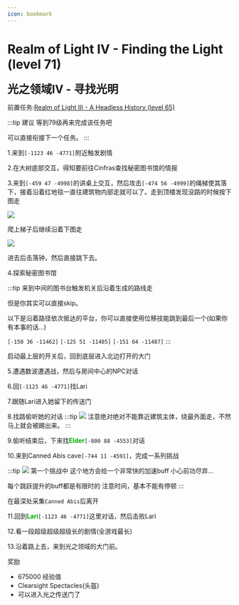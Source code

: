 ```yaml
---
icon: bookmark
---
```



# Realm of Light IV - Finding the Light (level 71)
<span style="font-size: 25px;">**光之领域IV - 寻找光明**</span>

前置任务:[Realm of Light III - A Headless History (level 65)](/quests/lvl61-70/level%2065%20-%20Realm%20of%20Light%20III%20-%20A%20Headless%20History.html)

:::tip 建议
等到79级再来完成该任务吧

可以直接衔接下一个任务。
:::

1.来到`[-1123 46 -4771]`附近触发剧情

2.在大树底部交互，得知要前往Cinfras查找秘密图书馆的情报

3.来到`[-459 47 -4998]`的讲桌上交互，然后攻击`[-474 56 -4999]`的绳梯使其落下，接着沿着红地毯一直往建筑物内部走就可以了。走到顶楼发现没路的时候按下图走

![](/assets/img/lvl71-1.jpg)

爬上梯子后继续沿着下图走

![](/assets/img/lvl71-2.jpg)

进去后击落钟，然后直接跳下去。

4.探索秘密图书馆

:::tip
来到中间的图书台触发机关后沿着生成的路线走

但是你其实可以直接skip。

以下是沿着路径依次抵达的平台，你可以直接使用位移技能跳到最后一个(如果你有本事的话...)

`[-150 36 -11462]` `[-125 51 -11485]` `[-151 64 -11487]`
:::

启动最上层的开关后，回到底层进入北边打开的大门

5.遭遇数波遭遇战，然后与房间中心的NPC对话

6.回`[-1123 46 -4771]`找Lari

7.跟随Lari进入她留下的传送门

8.找路偷听她的对话
:::tip
![](/assets/img/lvl71-3.jpg)
注意绝对绝对不能靠近建筑主体，绕最外面走，不然马上就会被踢出来。
:::

9.偷听结束后，下来找<font color=00AA00>**Elder**</font>`[-800 88 -4553]`对话

10.来到Canned Abis cave`[-744 11 -4591]`，完成一系列挑战

:::tip
![](/assets/img/lvl71-4.jpg)
第一个挑战中 这个地方会给一个非常快的加速buff 小心前功尽弃...

每个跳跃提升的buff都是有限时的 注意时间，基本不能有停顿
:::

在最深处采集`Canned Abis`后离开

11.回到<font color=00AA00>**Lari**</font>`[-1123 46 -4771]`这里对话，然后击败Lari

12.看一段超级超级超级长的剧情(全游戏最长)

13.沿着路上去，来到光之领域的大门前。

奖励
+ 675000 经验值
+ Clearsight Spectacles(头盔)
+ 可以进入光之传送门了